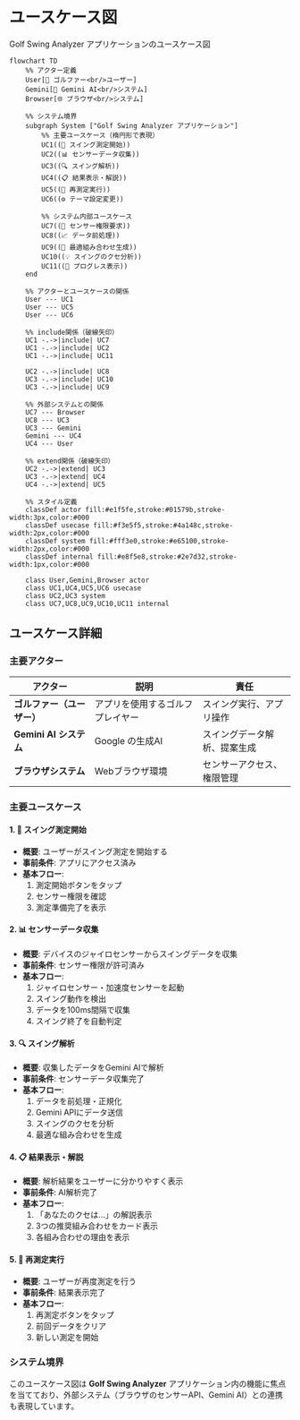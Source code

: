 # ユースケース図

Golf Swing Analyzer アプリケーションのユースケース図

```mermaid
flowchart TD
    %% アクター定義
    User[👤 ゴルファー<br/>ユーザー]
    Gemini[🤖 Gemini AI<br/>システム]
    Browser[🌐 ブラウザ<br/>システム]

    %% システム境界
    subgraph System ["Golf Swing Analyzer アプリケーション"]
        %% 主要ユースケース（楕円形で表現）
        UC1((📱 スイング測定開始))
        UC2((📊 センサーデータ収集))
        UC3((🔍 スイング解析))
        UC4((📋 結果表示・解説))
        UC5((🔄 再測定実行))
        UC6((⚙️ テーマ設定変更))
        
        %% システム内部ユースケース
        UC7((🔐 センサー権限要求))
        UC8((📈 データ前処理))
        UC9((🎯 最適組み合わせ生成))
        UC10((💡 スイングのクセ分析))
        UC11((📱 プログレス表示))
    end

    %% アクターとユースケースの関係
    User --- UC1
    User --- UC5
    User --- UC6
    
    %% include関係（破線矢印）
    UC1 -.->|include| UC7
    UC1 -.->|include| UC2
    UC1 -.->|include| UC11
    
    UC2 -.->|include| UC8
    UC3 -.->|include| UC10
    UC3 -.->|include| UC9
    
    %% 外部システムとの関係
    UC7 --- Browser
    UC8 --- UC3
    UC3 --- Gemini
    Gemini --- UC4
    UC4 --- User

    %% extend関係（破線矢印）
    UC2 -.->|extend| UC3
    UC3 -.->|extend| UC4
    UC4 -.->|extend| UC5

    %% スタイル定義
    classDef actor fill:#e1f5fe,stroke:#01579b,stroke-width:3px,color:#000
    classDef usecase fill:#f3e5f5,stroke:#4a148c,stroke-width:2px,color:#000
    classDef system fill:#fff3e0,stroke:#e65100,stroke-width:2px,color:#000
    classDef internal fill:#e8f5e8,stroke:#2e7d32,stroke-width:1px,color:#000

    class User,Gemini,Browser actor
    class UC1,UC4,UC5,UC6 usecase
    class UC2,UC3 system
    class UC7,UC8,UC9,UC10,UC11 internal
```

## ユースケース詳細

### 主要アクター

| アクター | 説明 | 責任 |
|---------|------|------|
| **ゴルファー（ユーザー）** | アプリを使用するゴルフプレイヤー | スイング実行、アプリ操作 |
| **Gemini AI システム** | Google の生成AI | スイングデータ解析、提案生成 |
| **ブラウザシステム** | Webブラウザ環境 | センサーアクセス、権限管理 |

### 主要ユースケース

#### 1. 📱 スイング測定開始
- **概要**: ユーザーがスイング測定を開始する
- **事前条件**: アプリにアクセス済み
- **基本フロー**: 
  1. 測定開始ボタンをタップ
  2. センサー権限を確認
  3. 測定準備完了を表示

#### 2. 📊 センサーデータ収集
- **概要**: デバイスのジャイロセンサーからスイングデータを収集
- **事前条件**: センサー権限が許可済み
- **基本フロー**:
  1. ジャイロセンサー・加速度センサーを起動
  2. スイング動作を検出
  3. データを100ms間隔で収集
  4. スイング終了を自動判定

#### 3. 🔍 スイング解析
- **概要**: 収集したデータをGemini AIで解析
- **事前条件**: センサーデータ収集完了
- **基本フロー**:
  1. データを前処理・正規化
  2. Gemini APIにデータ送信
  3. スイングのクセを分析
  4. 最適な組み合わせを生成

#### 4. 📋 結果表示・解説
- **概要**: 解析結果をユーザーに分かりやすく表示
- **事前条件**: AI解析完了
- **基本フロー**:
  1. 「あなたのクセは...」の解説表示
  2. 3つの推奨組み合わせをカード表示
  3. 各組み合わせの理由を表示

#### 5. 🔄 再測定実行
- **概要**: ユーザーが再度測定を行う
- **事前条件**: 結果表示完了
- **基本フロー**:
  1. 再測定ボタンをタップ
  2. 前回データをクリア
  3. 新しい測定を開始

### システム境界

このユースケース図は **Golf Swing Analyzer** アプリケーション内の機能に焦点を当てており、外部システム（ブラウザのセンサーAPI、Gemini AI）との連携も表現しています。
